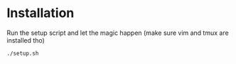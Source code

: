 # Installation
Run the setup script and let the magic happen (make sure vim and tmux are installed tho)
```
./setup.sh
```
